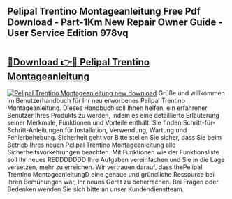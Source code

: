 ## Pelipal Trentino Montageanleitung Free Pdf Download - Part-1Km New Repair Owner Guide - User Service Edition 978vq

# <h2><a href="http://df8y9w.blite.top/?on=Pelipal+Trentino+Montageanleitung">🔗Download 👉🔴 Pelipal Trentino Montageanleitung</a></h2>

[![Pelipal Trentino Montageanleitung new download](https://i.imgur.com/lujVjoI.png)](http://df8y9w.blite.top/?on=Pelipal+Trentino+Montageanleitung)
Grüße und willkommen im Benutzerhandbuch für Ihr neu erworbenes Pelipal Trentino Montageanleitung. Dieses Handbuch soll Ihnen helfen, ein erfahrener Benutzer Ihres Produkts zu werden, indem es eine detaillierte Erläuterung seiner Merkmale, Funktionen und Vorteile enthält. Sie finden Schritt-für-Schritt-Anleitungen für Installation, Verwendung, Wartung und Fehlerbehebung. Sicherheit geht vor Bitte stellen Sie sicher, dass Sie beim Betrieb Ihres neuen Pelipal Trentino Montageanleitung alle Sicherheitsvorkehrungen beachten. Mit Funktionen wie der Funktionsliste soll Ihr neues REDDDDDDD Ihre Aufgaben vereinfachen und Sie in die Lage versetzen, mehr zu erreichen. Wir vertrauen darauf, dass thePelipal Trentino MontageanleitungD eine genaue und gründliche Ressource bei Ihren Bemühungen war, Ihr neues Gerät zu beherrschen. Bei Fragen oder Bedenken wenden Sie sich bitte an unser Kundendienstteam.
